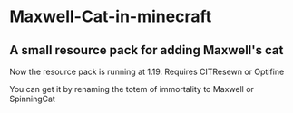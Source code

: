 # Maxwell-Cat-in-minecraft
## A small resource pack for adding Maxwell's cat

Now the resource pack is running at 1.19.
Requires CITResewn or Optifine

You can get it by renaming the totem of immortality to Maxwell or SpinningCat

